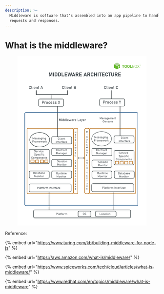 ```yaml
---
description: >-
  Middleware is software that's assembled into an app pipeline to handle
  requests and responses.
---
```


# What is the middleware?



<figure><img src="../../.gitbook/assets/image (3).png" alt=""><figcaption></figcaption></figure>



Reference:

{% embed url="https://www.turing.com/kb/building-middleware-for-node-js" %}

{% embed url="https://aws.amazon.com/what-is/middleware/" %}

{% embed url="https://www.spiceworks.com/tech/cloud/articles/what-is-middleware/" %}

{% embed url="https://www.redhat.com/en/topics/middleware/what-is-middleware" %}
